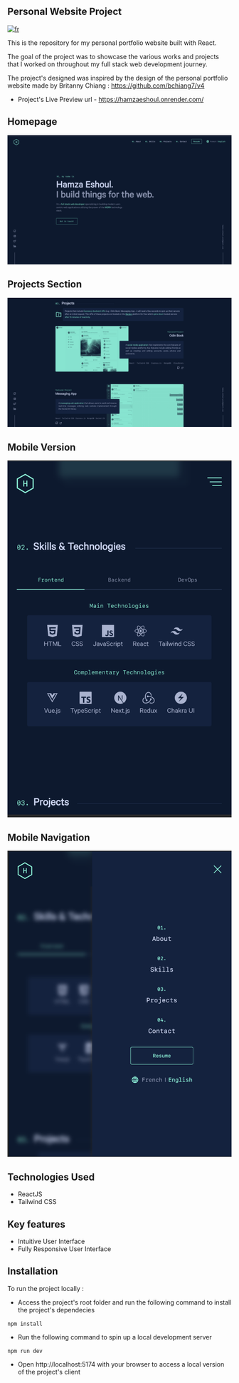 ## Personal Website Project

[![fr](https://img.shields.io/badge/lang-fr-blue)](README.fr.md)

This is the repository for my personal portfolio website built with React.

The goal of the project was to showcase the various works and projects that I worked on throughout my full stack web development journey.

The project's designed was inspired by the design of the personal portfolio website made by Britanny Chiang : https://github.com/bchiang7/v4

- Project's Live Preview url - https://hamzaeshoul.onrender.com/

## Homepage

![Homepage Screenshot](/screenshots/Homepage.png)

## Projects Section

![Projects Screenshot](/screenshots/Projects.png)

## Mobile Version

![Mobile Version Screenshot](/screenshots/Mobile-version.png)

## Mobile Navigation

![Mobile Navigation Screenshot](/screenshots/Mobile-navigation.png)

## Technologies Used

- ReactJS
- Tailwind CSS

## Key features

- Intuitive User Interface
- Fully Responsive User Interface

## Installation

To run the project locally :

- Access the project's root folder and run the following command to install the project's dependecies

```
npm install
```

- Run the following command to spin up a local development server

```
npm run dev
```

- Open http://localhost:5174 with your browser to access a local version of the project's client
